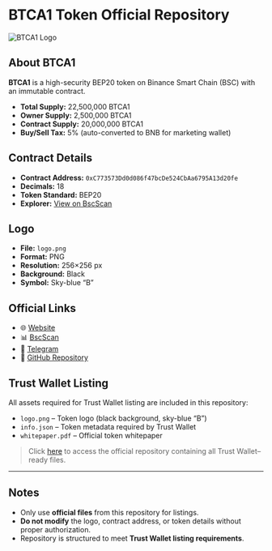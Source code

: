 # BTCA1 Token Official Repository

![BTCA1 Logo](https://khatusp.github.io/btc-a1-website/logo.png)

## About BTCA1
**BTCA1** is a high-security BEP20 token on Binance Smart Chain (BSC) with an immutable contract.  

- **Total Supply:** 22,500,000 BTCA1  
- **Owner Supply:** 2,500,000 BTCA1  
- **Contract Supply:** 20,000,000 BTCA1  
- **Buy/Sell Tax:** 5% (auto-converted to BNB for marketing wallet)  

## Contract Details
- **Contract Address:** `0xC773573Dd0d086f47bcDe524CbAa6795A13d20fe`  
- **Decimals:** 18  
- **Token Standard:** BEP20  
- **Explorer:** [View on BscScan](https://bscscan.com/token/0xC773573Dd0d086f47bcDe524CbAa6795A13d20fe)  

## Logo
- **File:** `logo.png`  
- **Format:** PNG  
- **Resolution:** 256×256 px  
- **Background:** Black  
- **Symbol:** Sky-blue “B”  

## Official Links
- 🌐 [Website](https://btc-a1.xyz)  
- 📊 [BscScan](https://bscscan.com/token/0xC773573Dd0d086f47bcDe524CbAa6795A13d20fe)  
- 💬 [Telegram](https://t.me/btc_a1_official)  
- 📂 [GitHub Repository](https://github.com/KhatuSP/Btc-a1-website.git)  

## Trust Wallet Listing
All assets required for Trust Wallet listing are included in this repository:  

- `logo.png` – Token logo (black background, sky-blue “B”)  
- `info.json` – Token metadata required by Trust Wallet  
- `whitepaper.pdf` – Official token whitepaper  

> Click [here](https://github.com/KhatuSP/Btc-a1-website.git) to access the official repository containing all Trust Wallet–ready files.  

---

## Notes
- Only use **official files** from this repository for listings.  
- **Do not modify** the logo, contract address, or token details without proper authorization.  
- Repository is structured to meet **Trust Wallet listing requirements**.
